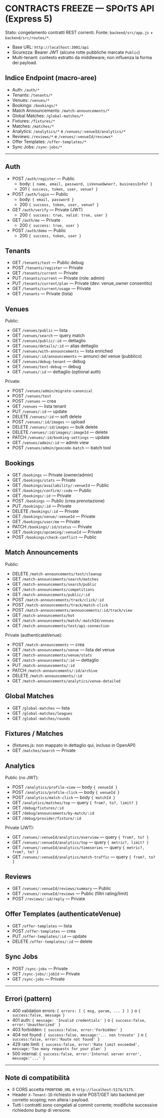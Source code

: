 # CONTRACTS FREEZE — SPOrTS API (Express 5)

Stato: congelamento contratti REST correnti. Fonte: `backend/src/app.js` + `backend/src/routes/*`.

- Base URL: `http://localhost:3001/api`
- Sicurezza: Bearer JWT (alcune rotte pubbliche marcate `Public`)
- Multi-tenant: contesto estratto da middleware; non influenza la forma dei payload.

## Indice Endpoint (macro-aree)
- Auth: `/auth/*`
- Tenants: `/tenants/*`
- Venues: `/venues/*`
- Bookings: `/bookings/*`
- Match Announcements: `/match-announcements/*`
- Global Matches: `/global-matches/*`
- Fixtures: `/fixtures/*`
- Matches: `/matches/*`
- Analytics: `/analytics/*` e `/venues/:venueId/analytics/*`
- Reviews: `/reviews/*` e `/venues/:venueId/reviews*`
- Offer Templates: `/offer-templates/*`
- Sync Jobs: `/sync-jobs/*`

---

## Auth
- POST `/auth/register` — Public
  - body: `{ name, email, password, isVenueOwner?, businessInfo? }`
  - 201 `{ success, token, user, venue? }`
- POST `/auth/login` — Public
  - body: `{ email, password }`
  - 200 `{ success, token, user, venue? }`
- GET `/auth/verify` — Private (JWT)
  - 200 `{ success: true, valid: true, user }`
- GET `/auth/me` — Private
  - 200 `{ success: true, user }`
- POST `/auth/demo` — Public
  - 200 `{ success, token, user }`

## Tenants
- GET `/tenants/test` — Public debug
- POST `/tenants/register` — Private
- GET `/tenants/current` — Private
- PUT `/tenants/current` — Private (role: admin)
- PUT `/tenants/current/plan` — Private (dev: venue_owner consentito)
- GET `/tenants/current/usage` — Private
- GET `/tenants` — Private (lista)

## Venues
Public:
- GET `/venues/public` — lista
- GET `/venues/search` — query match
- GET `/venues/public/:id` — dettaglio
- GET `/venues/details/:id` — alias dettaglio
- GET `/venues/with-announcements` — lista enriched
- GET `/venues/:id/announcements` — annunci del venue (pubblico)
- GET `/venues/debug-tenant` — debug
- GET `/venues/test-debug` — debug
- GET `/venues/:id` — dettaglio (optional auth)

Private:
- POST `/venues/admin/migrate-canonical`
- POST `/venues/test`
- POST `/venues` — crea
- GET `/venues` — lista tenant
- PUT `/venues/:id` — update
- DELETE `/venues/:id` — soft delete
- POST `/venues/:id/images` — upload
- DELETE `/venues/:id/images` — bulk delete
- DELETE `/venues/:id/images/:imageId` — delete
- PATCH `/venues/:id/booking-settings` — update
- GET `/venues/admin/:id` — admin view
- POST `/venues/admin/geocode-batch` — batch tool

## Bookings
- GET `/bookings` — Private (owner/admin)
- GET `/bookings/stats` — Private
- GET `/bookings/availability/:venueId` — Public
- GET `/bookings/confirm/:code` — Public
- GET `/bookings/:id` — Private
- POST `/bookings` — Public (crea prenotazione)
- PUT `/bookings/:id` — Private
- DELETE `/bookings/:id` — Private
- GET `/bookings/venue/:venueId` — Private
- GET `/bookings/user/me` — Private
- PATCH `/bookings/:id/status` — Private
- GET `/bookings/upcoming/:venueId` — Private
- POST `/bookings/check-conflict` — Public

## Match Announcements
Public:
- DELETE `/match-announcements/test/cleanup`
- GET `/match-announcements/search/matches`
- GET `/match-announcements/search/public`
- GET `/match-announcements/competitions`
- GET `/match-announcements/public/:id`
- POST `/match-announcements/track/click/:id`
- POST `/match-announcements/track/match-click`
- POST `/match-announcements/announcements/:id/track/view`
- GET `/match-announcements/hot`
- GET `/match-announcements/match/:matchId/venues`
- GET `/match-announcements/test/api-connection`

Private (authenticateVenue):
- POST `/match-announcements` — crea
- GET `/match-announcements/venue` — lista del venue
- GET `/match-announcements/venue/stats`
- GET `/match-announcements/:id` — dettaglio
- PUT `/match-announcements/:id`
- PATCH `/match-announcements/:id/archive`
- DELETE `/match-announcements/:id`
- GET `/match-announcements/analytics/venue-detailed`

## Global Matches
- GET `/global-matches` — lista
- GET `/global-matches/leagues`
- GET `/global-matches/rounds`

## Fixtures / Matches
- (fixtures.js: non mappato in dettaglio qui, incluso in OpenAPI)
- GET `/matches/search` — Private

## Analytics
Public (no JWT):
- POST `/analytics/profile-view` — body `{ venueId }`
- POST `/analytics/profile-click` — body `{ venueId }`
- POST `/analytics/match-click` — body `{ matchId }`
- GET `/analytics/matches/top` — query `{ from?, to?, limit? }`
- GET `/debug/fixtures/:id`
- GET `/debug/announcements/by-match/:id`
- GET `/debug/provider/fixture/:id`

Private (JWT):
- GET `/venues/:venueId/analytics/overview` — query `{ from?, to? }`
- GET `/venues/:venueId/analytics/top` — query `{ metric?, limit? }`
- GET `/venues/:venueId/analytics/timeseries` — query `{ metric?, from?, to? }`
- GET `/venues/:venueId/analytics/match-traffic` — query `{ from?, to? }`

## Reviews
- GET `/venues/:venueId/reviews/summary` — Public
- GET `/venues/:venueId/reviews` — Public (filtri rating/limit)
- POST `/reviews/:id/reply` — Private

## Offer Templates (authenticateVenue)
- GET `/offer-templates` — lista
- POST `/offer-templates` — crea
- PUT `/offer-templates/:id` — update
- DELETE `/offer-templates/:id` — delete

## Sync Jobs
- POST `/sync-jobs` — Private
- GET `/sync-jobs/:jobId` — Private
- GET `/sync-jobs` — Private

---

## Errori (pattern)
- 400 validation errors: `{ errors: [ { msg, param, ... } ] }` o `{ success:false, message }`
- 401 auth: `{ message: 'Invalid credentials' }` o `{ success:false, error:'Unauthorized' }`
- 403 forbidden: `{ success:false, error:'Forbidden' }`
- 404 not found: `{ success:false, message:'... non trovato' }` o `{ success:false, error:'Route not found' }`
- 429 rate limit: `{ success:false, error:'Rate limit exceeded', message:'Too many requests for your plan' }`
- 500 internal: `{ success:false, error:'Internal server error', message:'...' }`

---

## Note di compatibilità
- Il CORS accetta `FRONTEND_URL` e `http://localhost:5174/5175`.
- Header `X-Tenant-ID` richiesto in varie POST/GET lato backend per corretto scoping; non altera i payload.
- Tutti i contratti sono congelati al commit corrente; modifiche successive richiedono bump di versione.
